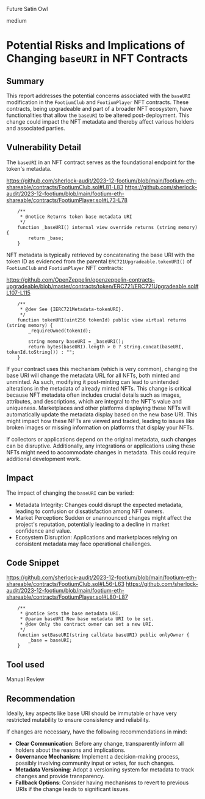 Future Satin Owl

medium

# Potential Risks and Implications of Changing `baseURI` in NFT Contracts

## Summary
This report addresses the potential concerns associated with the `baseURI` modification in the `FootiumClub` and `FootiumPlayer` NFT contracts. These contracts, being upgradeable and part of a broader NFT ecosystem, have functionalities that allow the `baseURI` to be altered post-deployment. This change could impact the NFT metadata and thereby affect various holders and associated parties.

## Vulnerability Detail
The `baseURI` in an NFT contract serves as the foundational endpoint for the token's metadata.

https://github.com/sherlock-audit/2023-12-footium/blob/main/footium-eth-shareable/contracts/FootiumClub.sol#L81-L83
https://github.com/sherlock-audit/2023-12-footium/blob/main/footium-eth-shareable/contracts/FootiumPlayer.sol#L73-L78

```solidity
    /**
     * @notice Returns token base metadata URI
     */
    function _baseURI() internal view override returns (string memory) {
        return _base;
    }
```
NFT metadata is typically retrieved by concatenating the base URI with the token ID as evidenced from the parental `ERC721Upgradeable.tokenURI()` of  `FootiumClub` and `FootiumPlayer` NFT contracts:

https://github.com/OpenZeppelin/openzeppelin-contracts-upgradeable/blob/master/contracts/token/ERC721/ERC721Upgradeable.sol#L107-L115

```solidity
    /**
     * @dev See {IERC721Metadata-tokenURI}.
     */
    function tokenURI(uint256 tokenId) public view virtual returns (string memory) {
        _requireOwned(tokenId);

        string memory baseURI = _baseURI();
        return bytes(baseURI).length > 0 ? string.concat(baseURI, tokenId.toString()) : "";
    }
```
If your contract uses this mechanism (which is very common), changing the base URI will change the metadata URL for all NFTs, both minted and unminted. As such, modifying it post-minting can lead to unintended alterations in the metadata of already minted NFTs. This change is critical because NFT metadata often includes crucial details such as images, attributes, and descriptions, which are integral to the NFT's value and uniqueness. Marketplaces and other platforms displaying these NFTs will automatically update the metadata display based on the new base URI. This might impact how these NFTs are viewed and traded, leading to issues like broken images or missing information on platforms that display your NFTs.

If collectors or applications depend on the original metadata, such changes can be disruptive. Additionally, any integrations or applications using these NFTs might need to accommodate changes in metadata. This could require additional development work. 

## Impact
The impact of changing the `baseURI` can be varied:

- Metadata Integrity: Changes could disrupt the expected metadata, leading to confusion or dissatisfaction among NFT owners.
- Market Perception: Sudden or unannounced changes might affect the project's reputation, potentially leading to a decline in market confidence and value.
- Ecosystem Disruption: Applications and marketplaces relying on consistent metadata may face operational challenges.

## Code Snippet
https://github.com/sherlock-audit/2023-12-footium/blob/main/footium-eth-shareable/contracts/FootiumClub.sol#L56-L63
https://github.com/sherlock-audit/2023-12-footium/blob/main/footium-eth-shareable/contracts/FootiumPlayer.sol#L80-L87

```solidity
    /**
     * @notice Sets the base metadata URI.
     * @param baseURI New base metadata URI to be set.
     * @dev Only the contract owner can set a new URI.
     */
    function setBaseURI(string calldata baseURI) public onlyOwner {
        _base = baseURI;
    }
```
## Tool used

Manual Review

## Recommendation
Ideally, key aspects like base URI should be immutable or have very restricted mutability to ensure consistency and reliability.

If changes are necessary, have the following recommendations in mind:
- **Clear Communication**: Before any change, transparently inform all holders about the reasons and implications.
- **Governance Mechanism**: Implement a decision-making process, possibly involving community input or votes, for such changes.
- **Metadata Versioning**: Adopt a versioning system for metadata to track changes and provide transparency.
- **Fallback Options**: Consider having mechanisms to revert to previous URIs if the change leads to significant issues.